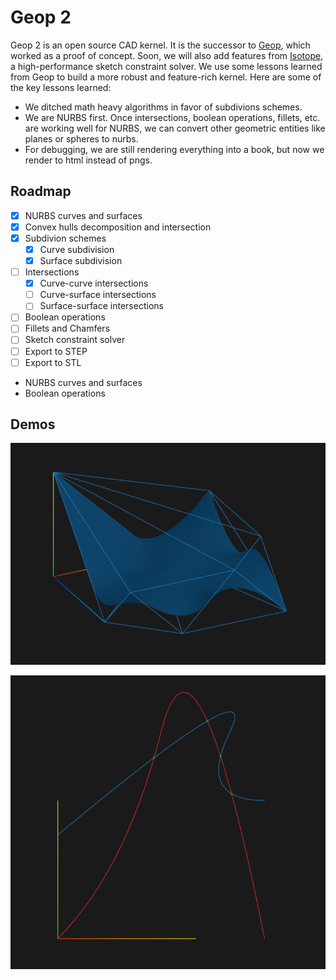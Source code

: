 # Geop 2

Geop 2 is an open source CAD kernel. It is the successor to [Geop](https://github.com/TobiasJacob/geop), which worked as a proof of concept. Soon, we will also add features from [Isotope](https://github.com/CADmium-Co/ISOtope), a high-performance sketch constraint solver. We use some lessons learned from Geop to build a more robust and feature-rich kernel. Here are some of the key lessons learned:
- We ditched math heavy algorithms in favor of subdivions schemes.
- We are NURBS first. Once intersections, boolean operations, fillets, etc. are working well for NURBS, we can convert other geometric entities like planes or spheres to nurbs.
- For debugging, we are still rendering everything into a book, but now we render to html instead of pngs.

## Roadmap
- [x] NURBS curves and surfaces
- [x] Convex hulls decomposition and intersection
- [x] Subdivion schemes
    - [x] Curve subdivision
    - [x] Surface subdivision
- [ ] Intersections
    - [x] Curve-curve intersections
    - [ ] Curve-surface intersections
    - [ ] Surface-surface intersections
- [ ] Boolean operations
- [ ] Fillets and Chamfers
- [ ] Sketch constraint solver
- [ ] Export to STEP
- [ ] Export to STL

- NURBS curves and surfaces
- Boolean operations

## Demos

![Convex Hull](./docs/ConvexHull.png)

![Curve Intersection](./docs/Intersection.png)
